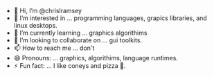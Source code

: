 - 👋 Hi, I’m @chrislramsey
- 👀 I’m interested in ... programming languages, grapics libraries, and linux desktops.
- 🌱 I’m currently learning ... graphics algorithims
- 💞️ I’m looking to collaborate on ... gui toolkits.
- 📫 How to reach me ... don't
- 😄 Pronouns: ... graphics, algorithims, language runtimes.
- ⚡ Fun fact: ... I like coneys and pizza 🤪.

<!---
chrislramsey/chrislramsey is a ✨ special ✨ repository because its `README.md` (this file) appears on your GitHub profile.
You can click the Preview link to take a look at your changes.
--->
